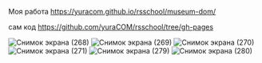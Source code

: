 Моя работа https://yuracom.github.io/rsschool/museum-dom/

сам код
https://github.com/yuraCOM/rsschool/tree/gh-pages

![Снимок экрана (268)](https://user-images.githubusercontent.com/25771381/145584160-7c360854-4529-493a-b4ef-d23b40d3ecec.png)
![Снимок экрана (269)](https://user-images.githubusercontent.com/25771381/145584164-8f37c057-df09-45e3-b8f3-668dff77974b.png)
![Снимок экрана (270)](https://user-images.githubusercontent.com/25771381/145584170-cd3cd01d-971f-4d32-ac58-cd50b72392e2.png)
![Снимок экрана (271)](https://user-images.githubusercontent.com/25771381/145584174-c9031b1d-bc13-46a4-aaa4-9e9aaba7e101.png)
![Снимок экрана (279)](https://user-images.githubusercontent.com/25771381/145584177-9cf8498b-d75e-4b48-9290-ce6c7b387627.png)
![Снимок экрана (280)](https://user-images.githubusercontent.com/25771381/145584179-3c8b0aba-1d4a-4aa1-8600-7834669c7657.png)
